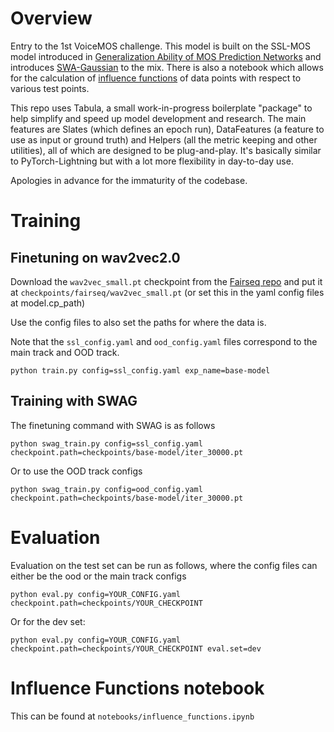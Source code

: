 # Overview

Entry to the 1st VoiceMOS challenge. This model is built on the SSL-MOS model introduced in [Generalization Ability of MOS Prediction Networks](https://github.com/nii-yamagishilab/mos-finetune-ssl) and introduces [SWA-Gaussian](https://github.com/wjmaddox/swa_gaussian) to the mix. There is also a notebook which allows for the calculation of [influence functions](https://arxiv.org/abs/1703.04730) of data points with respect to various test points.

This repo uses Tabula, a small work-in-progress boilerplate "package" to help simplify and speed up model development and research. The main features are Slates (which defines an epoch run), DataFeatures (a feature to use as input or ground truth) and Helpers (all the metric keeping and other utilities), all of which are designed to be plug-and-play. It's basically similar to PyTorch-Lightning but with a lot more flexibility in day-to-day use.

Apologies in advance for the immaturity of the codebase.

# Training

## Finetuning on wav2vec2.0

Download the `wav2vec_small.pt` checkpoint from the [Fairseq repo](https://github.com/pytorch/fairseq/tree/main/examples/wav2vec) and put it at `checkpoints/fairseq/wav2vec_small.pt` (or set this in the yaml config files at model.cp_path)

Use the config files to also set the paths for where the data is.

Note that the `ssl_config.yaml` and `ood_config.yaml` files correspond to the main track and OOD track.

```
python train.py config=ssl_config.yaml exp_name=base-model
```

## Training with SWAG

The finetuning command with SWAG is as follows

```
python swag_train.py config=ssl_config.yaml checkpoint.path=checkpoints/base-model/iter_30000.pt
```

Or to use the OOD track configs

```
python swag_train.py config=ood_config.yaml checkpoint.path=checkpoints/base-model/iter_30000.pt
```

# Evaluation

Evaluation on the test set can be run as follows, where the config files can either be the ood or the main track configs

```
python eval.py config=YOUR_CONFIG.yaml checkpoint.path=checkpoints/YOUR_CHECKPOINT
```

Or for the dev set:

```
python eval.py config=YOUR_CONFIG.yaml checkpoint.path=checkpoints/YOUR_CHECKPOINT eval.set=dev
```

# Influence Functions notebook

This can be found at `notebooks/influence_functions.ipynb`
